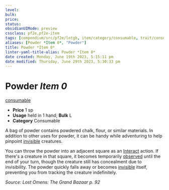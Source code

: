 ```yaml
---
level:
bulk:
price:
status:
obsidianUIMode: preview
cssclass: pf2e,pf2e-item
tags: [compendium/src/pf2e/lotgb, item/category/consumable, trait/consumable]
aliases: [Powder *Item 0*, "Powder"]
title: Powder *Item 0*
linter-yaml-title-alias: Powder *Item 0*
date created: Monday, June 19th 2023, 5:15:11 pm
date modified: Thursday, June 29th 2023, 5:30:33 pm
---
```


# Powder *Item 0*

[consumable](rules/traits/consumable.md)  

- **Price** 1 sp
- **Usage** held in 1 hand; **Bulk** L
- **Category** Consumable

A bag of powder contains powdered chalk, flour, or similar materials. In addition to other uses for powder, it can be handy while adventuring to help pinpoint [invisible](rules/conditions.md#Invisible) creatures.

You can throw the powder into an adjacent square as an [Interact](rules/actions/interact.md) action. If there's a creature in that square, it becomes temporarily [observed](rules/conditions.md#Observed) until the end of your turn, though the creature still has concealment due to invisibility. The powder quickly falls away or becomes [invisible](rules/conditions.md#Invisible) itself, preventing you from tracking the creature indefinitely.

*Source: Lost Omens: The Grand Bazaar p. 92*

